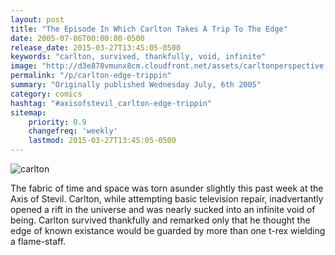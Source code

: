 ```yaml
---
layout: post
title: "The Episode In Which Carlton Takes A Trip To The Edge"
date: 2005-07-06T00:00:00-0500
release_date: 2015-03-27T13:45:05-0500
keywords: "carlton, survived, thankfully, void, infinite"
image: "http://d3e878vmunx8cm.cloudfront.net/assets/carltonperspective.jpg"
permalink: "/p/carlton-edge-trippin"
summary: "Originally published Wednesday July, 6th 2005"
category: comics
hashtag: "#axisofstevil_carlton-edge-trippin"
sitemap:
    priority: 0.9
    changefreq: 'weekly'
    lastmod: 2015-03-27T13:45:05-0500
---
```


![carlton](http://d3e878vmunx8cm.cloudfront.net/assets/carltonperspective.jpg)

The fabric of time and space was torn asunder slightly this past week at the Axis of Stevil. Carlton, while attempting basic television repair, inadvertantly opened a rift in the universe and was nearly sucked into an infinite void of being. Carlton survived thankfully and remarked only that he thought the edge of known existance would be guarded by more than one t-rex wielding a flame-staff.
